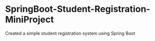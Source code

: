 # SpringBoot-Student-Registration-MiniProject
Created a simple student registration system using Spring Boot
